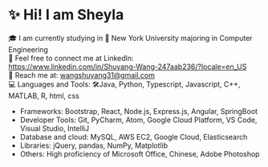 # :sparkles: Hi! I am Sheyla

:mortar_board:  I am currently studying in  :purple_heart: New York University majoring in Computer Engineering  
:hibiscus: Feel free to connect me at Linkedln:  https://www.linkedin.com/in/Shuyang-Wang-247aab236/?locale=en_US   
:e-mail:  Reach me at: wangshuyang31@gmail.com  
💻 Languages and Tools: 🛠️Java, Python, Typescript, Javascript, C++, MATLAB, R, html, css

* Frameworks: Bootstrap, React, Node.js, Express.js, Angular, SpringBoot
* Developer Tools: Git, PyCharm, Atom, Google Cloud Platform, VS Code, Visual Studio, IntelliJ   
* Database and cloud: MySQL, AWS EC2, Google Cloud, Elasticsearch
* Libraries: jQuery, pandas, NumPy, Matplotlib 
* Others: High proficiency of Microsoft Office, Chinese, Adobe Photoshop
